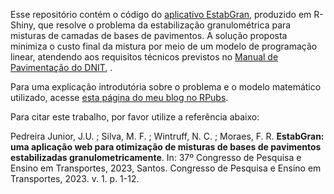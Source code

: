 Esse repositório contém o código do [aplicativo EstabGran](https://pedreirajr.shinyapps.io/EstabGran/), produzido em R-Shiny, que resolve o problema da estabilização granulométrica para misturas de camadas de bases de pavimentos. A solução proposta minimiza o custo final da mistura por meio de um modelo de programação linear, atendendo aos requisitos técnicos previstos no [Manual de Pavimentação do DNIT](https://www.gov.br/dnit/pt-br/assuntos/planejamento-e-pesquisa/ipr/coletanea-de-manuais/vigentes/ipr_719_manual_de_pavimentacao_versao_corrigda_errata_1.pdf), .

Para uma explicação introdutória sobre o problema e o modelo matemático utilizado, acesse [esta página do meu blog no RPubs](https://rpubs.com/pedreirajr/EstabGran).

Para citar este trabalho, por favor utilize a referência abaixo:

Pedreira Junior, J.U. ; Silva, M. F. ; Wintruff, N. C. ; Moraes, F. R. **EstabGran: uma aplicação web para otimização de misturas de bases de pavimentos estabilizadas granulometricamente**. In: 37º Congresso de Pesquisa e Ensino em Transportes, 2023, Santos. Congresso de Pesquisa e Ensino em Transportes, 2023. v. 1. p. 1-12.


